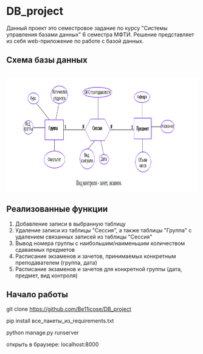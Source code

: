 # DB_project
Данный проект это семестровое задание по курсу "Системы управления базами данных" 6 семестра МФТИ.
Решение представляет из себя web-приложение по работе с базой данных.
## Схема базы данных

<br>
<img height="300" src="https://github.com/Be11icose/DB_project/blob/master/scheme.png"/>
<br>

## Реализованные функции

1) Добавление записи в выбранную таблицу
2) Удаление записи из таблицы "Сессия", а также таблицы "Группа" с удалением связанных записей из таблицы "Сессия"
3) Вывод номера группы с наибольшим/наименьшим количеством сдаваемых предметов
4) Расписание экзаменов и зачетов, принимаемых конкретным преподавателем (группа, дата)
5) Расписание экзаменов и зачетов для конкретной группы (дата, предмет, вид контроля)

## Начало работы

git clone https://github.com/Be11icose/DB_project

pip install все_пакеты_из_requirements.txt

python manage.py runserver

открыть в браузере: localhost:8000
